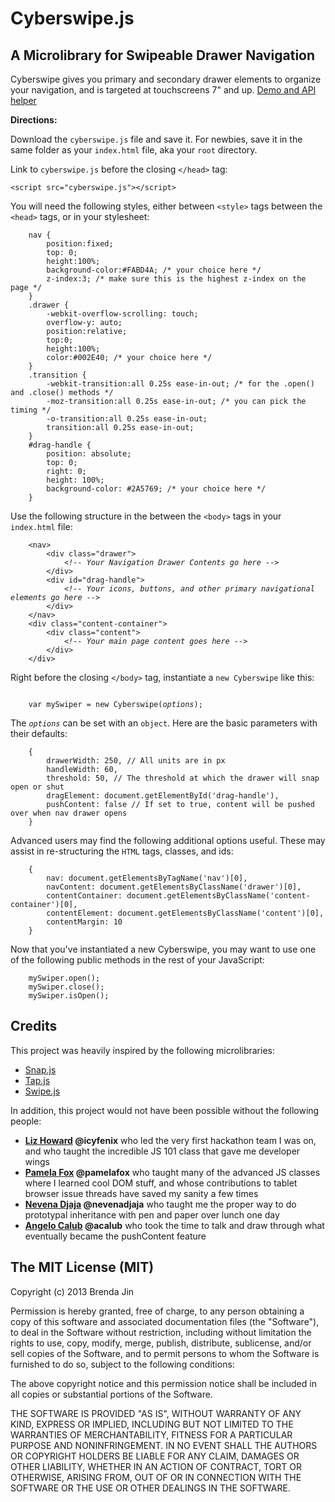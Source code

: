 <h1>Cyberswipe.js</h1>
<h2>A Microlibrary for Swipeable Drawer Navigation</h2>
<p>Cyberswipe gives you primary and secondary drawer elements to organize your navigation, and is targeted at touchscreens 7" and up. <a href="http://brendajin.github.io/cyberswipe.js/">Demo and API helper</a></p>
<p><strong>Directions:</strong></p>
<p>Download the <code>cyberswipe.js</code> file and save it. For newbies, save it in the same folder as your <code>index.html</code> file, aka your <code>root</code> directory.</p>
<p>Link to <code>cyberswipe.js</code> before the closing <code>&lt;/head&gt;</code> tag:
                    
<pre><code>&lt;script src="cyberswipe.js"&gt;&lt;/script&gt;</code></pre>
                    
</p>
<p>You will need the following styles, either between <code>&lt;style&gt;</code> tags between the <code>&lt;head&gt;</code> tags, or in your stylesheet:
<pre><code>    nav {
        position:fixed;
        top: 0;
        height:100%;
        background-color:#FABD4A; /* your choice here */
        z-index:3; /* make sure this is the highest z-index on the page */
    }
    .drawer {
        -webkit-overflow-scrolling: touch;
        overflow-y: auto;
        position:relative;
        top:0;
        height:100%;
        color:#002E40; /* your choice here */
    }
    .transition {
        -webkit-transition:all 0.25s ease-in-out; /* for the .open() and .close() methods */
        -moz-transition:all 0.25s ease-in-out; /* you can pick the timing */
        -o-transition:all 0.25s ease-in-out;
        transition:all 0.25s ease-in-out;
    }
    #drag-handle {
        position: absolute;
        top: 0;
        right: 0;
        height: 100%;
        background-color: #2A5769; /* your choice here */
    }
</code></pre>
</p>
<p>Use the following structure in the between the <code>&lt;body&gt;</code> tags in your <code>index.html</code> file:

<pre><code>    &lt;nav&gt;
        &lt;div class="drawer"&gt;
            <em>&lt;!-- Your Navigation Drawer Contents go here --&gt;</em>
        &lt;/div&gt;
        &lt;div id="drag-handle"&gt;
            <em>&lt;!-- Your icons, buttons, and other primary navigational elements go here --&gt;</em>
        &lt;/div&gt;
    &lt;/nav&gt;
    &lt;div class="content-container"&gt;
        &lt;div class="content"&gt;
            <em>&lt;!-- Your main page content goes here --&gt;</em>
        &lt;/div&gt;
    &lt;/div&gt;
</code></pre>
</p>
<p>Right before the closing <code>&lt;/body&gt;</code> tag, instantiate a <code>new Cyberswipe</code> like this:
<pre><code>
    var mySwiper = new Cyberswipe(<em>options</em>);
</code></pre>
</p>
<p>The <code><em>options</em></code> can be set with an <code>object</code>. Here are the basic parameters with their defaults:
<pre><code>    {
        drawerWidth: 250, // All units are in px
        handleWidth: 60,
        threshold: 50, // The threshold at which the drawer will snap open or shut
        dragElement: document.getElementById('drag-handle'),
        pushContent: false // If set to true, content will be pushed over when nav drawer opens
    }
</code></pre>
</p>
<p>Advanced users may find the following additional options useful. These may assist in re-structuring the <code>HTML</code> tags, classes, and ids:
<pre><code>    {
        nav: document.getElementsByTagName('nav')[0],
        navContent: document.getElementsByClassName('drawer')[0],
        contentContainer: document.getElementsByClassName('content-container')[0],
        contentElement: document.getElementsByClassName('content')[0],
        contentMargin: 10
    }
</code></pre>
</p>
<p>Now that you've instantiated a new Cyberswipe, you may want to use one of the following public methods in the rest of your JavaScript:
<pre><code>    mySwiper.open(); 
    mySwiper.close();
    mySwiper.isOpen();
</code></pre>
<h2>Credits</h2>
<p>This project was heavily inspired by the following microlibraries:
    <ul>
        <li><a href="https://github.com/jakiestfu/Snap.js/">Snap.js</a></li>
        <li><a href="https://github.com/alexgibson/tap.js">Tap.js</a></li>
        <li><a href="http://swipejs.com/">Swipe.js</a></li>
    </ul>
</p>
<p>In addition, this project would not have been possible without the following people:
    <ul>
        <li><strong><a href="https://github.com/icyfenix/">Liz Howard</a> @icyfenix</strong> who led the very first hackathon team I was on, and who taught the incredible JS 101 class that gave me developer wings</li>
        <li><strong><a href="https://github.com/pamelafox">Pamela Fox</a> @pamelafox</strong> who taught many of the advanced JS classes where I learned cool DOM stuff, and whose contributions to tablet browser issue threads have saved my sanity a few times</li>
        <li><strong><a href="https://github.com/NevenaDjaja">Nevena Djaja</a> @nevenadjaja</strong> who taught me the proper way to do prototypal inheritance with pen and paper over lunch one day</li>
        <li><strong><a href="https://github.com/acalub">Angelo Calub</a> @acalub</strong> who took the time to talk and draw through what eventually became the pushContent feature</li>
    </ul>
<h2>The MIT License (MIT)</h2>
<p>Copyright (c) 2013 Brenda Jin</p>

<p>Permission is hereby granted, free of charge, to any person obtaining a copy
of this software and associated documentation files (the "Software"), to deal
in the Software without restriction, including without limitation the rights
to use, copy, modify, merge, publish, distribute, sublicense, and/or sell
copies of the Software, and to permit persons to whom the Software is
furnished to do so, subject to the following conditions:</p>

<p>The above copyright notice and this permission notice shall be included in
all copies or substantial portions of the Software.</p>

<p>THE SOFTWARE IS PROVIDED "AS IS", WITHOUT WARRANTY OF ANY KIND, EXPRESS OR
IMPLIED, INCLUDING BUT NOT LIMITED TO THE WARRANTIES OF MERCHANTABILITY,
FITNESS FOR A PARTICULAR PURPOSE AND NONINFRINGEMENT. IN NO EVENT SHALL THE
AUTHORS OR COPYRIGHT HOLDERS BE LIABLE FOR ANY CLAIM, DAMAGES OR OTHER
LIABILITY, WHETHER IN AN ACTION OF CONTRACT, TORT OR OTHERWISE, ARISING FROM,
OUT OF OR IN CONNECTION WITH THE SOFTWARE OR THE USE OR OTHER DEALINGS IN
THE SOFTWARE.</p>